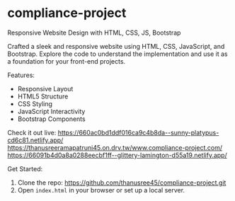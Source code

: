 # compliance-project
Responsive Website Design with HTML, CSS, JS, Bootstrap

Crafted a sleek and responsive website using HTML, CSS, JavaScript, and Bootstrap.
Explore the code to understand the implementation and use it as a foundation for your front-end projects.

Features:
- Responsive Layout
- HTML5 Structure
- CSS Styling
- JavaScript Interactivity
- Bootstrap Components

Check it out live:
                    https://660ac0bd1ddf016ca9c4b8da--sunny-platypus-cd6c81.netlify.app/
                     https://thanusreeramapatruni45.on.drv.tw/www.compliance-project.com/
                    https://66091b4d0a8a0288eecbf1ff--glittery-lamington-d55a19.netlify.app/

Get Started:
1. Clone the repo: https://github.com/thanusree45/compliance-project.git
2. Open `index.html` in your browser or set up a local server.
